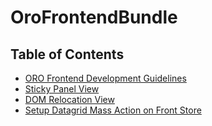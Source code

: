 OroFrontendBundle
===========

## Table of Contents

- [ORO Frontend Development Guidelines](./Resources/doc/frontendGuidelines.md)
- [Sticky Panel View](./Resources/doc/components/sticky-panel-view.md)
- [DOM Relocation View](./Resources/doc/components/dom-relocation-view.md)
- [Setup Datagrid Mass Action on Front Store](./Resources/doc/mass-action-grid-setup.md)
